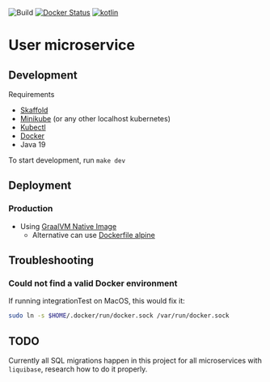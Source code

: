 ![Build](https://img.shields.io/github/actions/workflow/status/hulkdx/findprofessional-backend-user/push.yml?branch=main)
[![Docker Status](https://badgen.net/docker/size/hulkdx/ff-user/v1/amd64?icon=docker&label=docker&url)](https://hub.docker.com/repository/docker/hulkdx/ff-user)
[![kotlin](https://img.shields.io/badge/kotlin-1.8.21-blue.svg?logo=kotlin)](http://kotlinlang.org)

# User microservice

## Development
Requirements
- [Skaffold](https://skaffold.dev/docs/install/)
- [Minikube](https://minikube.sigs.k8s.io/docs/start/) (or any other localhost kubernetes)
- [Kubectl](https://kubernetes.io/docs/tasks/tools/)
- [Docker](https://docs.docker.com/get-docker/)
- Java 19

To start development, run `make dev`
## Deployment
### Production
- Using [GraalVM Native Image](https://docs.spring.io/spring-boot/docs/current/reference/htmlsingle/#native-image)
  - Alternative can use [Dockerfile alpine](https://github.com/hulkdx/findprofessional-backend-user/blob/4fff3b93eef556a382eb807c6d9f49d40eaa8f64/deploy/Dockerfile)

## Troubleshooting

### Could not find a valid Docker environment
If running integrationTest on MacOS, this would fix it:
```sh
sudo ln -s $HOME/.docker/run/docker.sock /var/run/docker.sock
```

## TODO
Currently all SQL migrations happen in this project for all microservices with `liquibase`, research how to do it properly.
